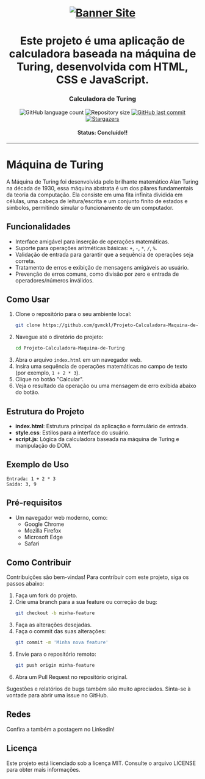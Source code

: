 <h1 align="center">
    <a href="#"><img alt="Banner Site" title="Calculadora de Turing" src="https://i.imgur.com/GtF9lhj.png" /></a>
</h1>

<h1 align="center">Este projeto é uma aplicação de calculadora baseada na máquina de Turing, desenvolvida com HTML, CSS e JavaScript.</h1>

<h3 align="center">Calculadora de Turing</h3>

<div align="center">
  <img alt="GitHub language count" src="https://img.shields.io/github/languages/count/gvmckl/Projeto-Calculadora-Maquina-de-Turing?color=34032B">

  <img alt="Repository size" src="https://img.shields.io/github/repo-size/gvmckl/Projeto-Calculadora-Maquina-de-Turing?color=34032B">
  
  <a href="https://github.com/gvmckl/Projeto-Calculadora-Maquina-de-Turing/commits/main">
    <img alt="GitHub last commit" src="https://img.shields.io/github/last-commit/gvmckl/Projeto-Calculadora-Maquina-de-Turing?color=34032B">
  </a>
  
   <a href="https://github.com/gvmckl/Projeto-Calculadora-Maquina-de-Turing/stargazers">
    <img alt="Stargazers" src="https://img.shields.io/github/stars/gvmckl/Projeto-Calculadora-Maquina-de-Turing?style=social">
  </a>
</div>

<h4 align="center">
   Status: Concluído!!
</h4>

---
# Máquina de Turing

A Máquina de Turing foi desenvolvida pelo brilhante matemático Alan Turing na década de 1930, essa máquina abstrata é um dos pilares fundamentais da teoria da computação. Ela consiste em uma fita infinita dividida em células, uma cabeça de leitura/escrita e um conjunto finito de estados e símbolos, permitindo simular o funcionamento de um computador.

## Funcionalidades

- Interface amigável para inserção de operações matemáticas.
- Suporte para operações aritméticas básicas: `+`, `-`, `*`, `/`, `%`.
- Validação de entrada para garantir que a sequência de operações seja correta.
- Tratamento de erros e exibição de mensagens amigáveis ao usuário.
- Prevenção de erros comuns, como divisão por zero e entrada de operadores/números inválidos.

## Como Usar

1. Clone o repositório para o seu ambiente local:
   ```bash
   git clone https://github.com/gvmckl/Projeto-Calculadora-Maquina-de-Turing.git
   ```
2. Navegue até o diretório do projeto:
   ```bash
   cd Projeto-Calculadora-Maquina-de-Turing
   ```
3. Abra o arquivo `index.html` em um navegador web.
4. Insira uma sequência de operações matemáticas no campo de texto (por exemplo, `1 + 2 * 3`).
5. Clique no botão "Calcular".
6. Veja o resultado da operação ou uma mensagem de erro exibida abaixo do botão.

## Estrutura do Projeto

- **index.html**: Estrutura principal da aplicação e formulário de entrada.
- **style.css**: Estilos para a interface do usuário.
- **script.js**: Lógica da calculadora baseada na máquina de Turing e manipulação do DOM.

## Exemplo de Uso

```plaintext
Entrada: 1 + 2 * 3
Saída: 3, 9
```

## Pré-requisitos

- Um navegador web moderno, como:
  - Google Chrome
  - Mozilla Firefox
  - Microsoft Edge
  - Safari

## Como Contribuir

Contribuições são bem-vindas! Para contribuir com este projeto, siga os passos abaixo:

1. Faça um fork do projeto.
2. Crie uma branch para a sua feature ou correção de bug:
   ```bash
   git checkout -b minha-feature
   ```
3. Faça as alterações desejadas.
4. Faça o commit das suas alterações:
   ```bash
   git commit -m 'Minha nova feature'
   ```
5. Envie para o repositório remoto:
   ```bash
   git push origin minha-feature
   ```
6. Abra um Pull Request no repositório original.

Sugestões e relatórios de bugs também são muito apreciados. Sinta-se à vontade para abrir uma issue no GitHub.

## Redes

Confira a também a postagem no <a src="https://www.linkedin.com/posts/geovanna-mickaella_teoriadacomputaaexaeto-maerquinadeturing-activity-7203533822590652417-FLQv?utm_source=share&utm_medium=member_desktop">Linkedin!</a>

## Licença

Este projeto está licenciado sob a licença MIT. Consulte o arquivo LICENSE para obter mais informações.



